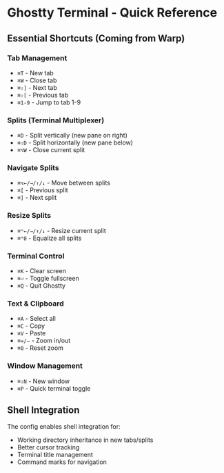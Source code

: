 # Ghostty Terminal - Quick Reference

## Essential Shortcuts (Coming from Warp)

### Tab Management
- `⌘T` - New tab
- `⌘W` - Close tab
- `⌘⇧]` - Next tab
- `⌘⇧[` - Previous tab
- `⌘1-9` - Jump to tab 1-9

### Splits (Terminal Multiplexer)
- `⌘D` - Split vertically (new pane on right)
- `⌘⇧D` - Split horizontally (new pane below)
- `⌘⌥W` - Close current split

### Navigate Splits
- `⌘⌥←/→/↑/↓` - Move between splits
- `⌘[` - Previous split
- `⌘]` - Next split

### Resize Splits
- `⌘⌃←/→/↑/↓` - Resize current split
- `⌘⌃0` - Equalize all splits

### Terminal Control
- `⌘K` - Clear screen
- `⌘⏎` - Toggle fullscreen
- `⌘Q` - Quit Ghostty

### Text & Clipboard
- `⌘A` - Select all
- `⌘C` - Copy
- `⌘V` - Paste
- `⌘=/−` - Zoom in/out
- `⌘0` - Reset zoom

### Window Management
- `⌘⇧N` - New window
- `⌘P` - Quick terminal toggle

## Shell Integration
The config enables shell integration for:
- Working directory inheritance in new tabs/splits
- Better cursor tracking
- Terminal title management
- Command marks for navigation